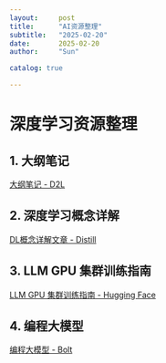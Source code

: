 ```yaml
---
layout:     post
title:      "AI资源整理"
subtitle:   "2025-02-20"
date:       2025-02-20
author:     "Sun"

catalog: true

---
```

# 深度学习资源整理

## 1. 大纲笔记
[大纲笔记 - D2L](https://www.yuque.com/tully/d2l)

## 2. 深度学习概念详解
[DL概念详解文章 - Distill](https://distill.pub/)

## 3. LLM GPU 集群训练指南
[LLM GPU 集群训练指南 - Hugging Face](https://huggingface.co/spaces/nanotron/ultrascale-playbook)

## 4. 编程大模型
[编程大模型 - Bolt](https://bolt.new/)
